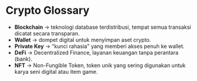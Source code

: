 # Crypto Glossary

- **Blockchain** → teknologi database terdistribusi, tempat semua transaksi dicatat secara transparan.
- **Wallet** → dompet digital untuk menyimpan aset crypto.
- **Private Key** → "kunci rahasia" yang memberi akses penuh ke wallet.
- **DeFi** → Decentralized Finance, layanan keuangan tanpa perantara (bank).
- **NFT** → Non-Fungible Token, token unik yang sering digunakan untuk karya seni digital atau item game.
